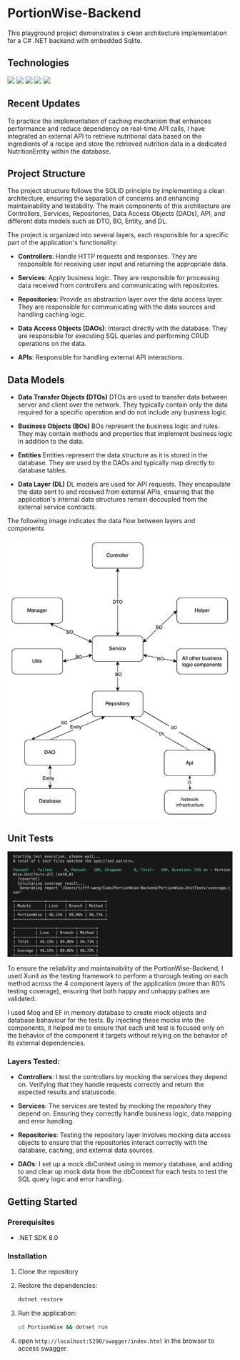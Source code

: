 # PortionWise-Backend

This playground project demonstrates a clean architecture implementation for a C# .NET backend with embedded Sqlite.

## Technologies

![](https://img.shields.io/badge/C%23-purple) ![](https://img.shields.io/badge/.Net_Core-blue) ![](https://img.shields.io/badge/Entity_Framework-orange)
![](https://img.shields.io/badge/SQLite3-grey) ![](https://img.shields.io/badge/Xunit-green) 



## Recent Updates

To practice the implementation of caching mechanism that enhances performance and reduce dependency on real-time API calls, I have integrated an external API to retrieve nutritional data based on the ingredients of a recipe and store the retrieved nutrition data in a dedicated NutritionEntity within the database.

## Project Structure

The project structure follows the SOLID principle by implementing a clean architecture, ensuring the separation of concerns and enhancing maintainability and testability. The main components of this architecture are Controllers, Services, Repositories, Data Access Objects (DAOs), API, and different data models such as DTO, BO, Entity, and DL.

The project is organized into several layers, each responsible for a specific part of the application's functionality:

-   **Controllers**: Handle HTTP requests and responses. They are responsible for receiving user input and returning the appropriate data.

-   **Services**: Apply business logic. They are responsible for processing data received from controllers and communicating with repositories.

-   **Repositories**: Provide an abstraction layer over the data access layer. They are responsible for communicating with the data sources and handling caching logic.

-   **Data Access Objects (DAOs)**: Interact directly with the database. They are responsible for executing SQL queries and performing CRUD operations on the data.

-   **APIs**: Responsible for handling external API interactions.

## Data Models

-   **Data Transfer Objects (DTOs)** DTOs are used to transfer data between server and client over the network. They typically contain only the data required for a specific operation and do not include any business logic.
-   **Business Objects (BOs)** BOs represent the business logic and rules. They may contain methods and properties that implement business logic in addition to the data.
-   **Entities** Entities represent the data structure as it is stored in the database. They are used by the DAOs and typically map directly to database tables.

-   **Data Layer (DL)** DL models are used for API requests. They encapsulate the data sent to and received from external APIs, ensuring that the application's internal data structures remain decoupled from the external service contracts.

The following image indicates the data flow between layers and components

![](Public/data_model_naming_convention.png)

## Unit Tests

![](Public/test_coverage.png)

To ensure the reliability and maintainability of the PortionWise-Backend, I used Xunit as the testing framework to perform a thorough testing on each method across the 4 component layers of the application (more than 80% testing coverage), ensuring that both happy and unhappy pathes are validated.

I used Moq and EF in memory database to create mock objects and database bahaviour for the tests. By injecting these mocks into the components, it helped me to ensure that each unit test is focused only on the behavior of the component it targets without relying on the behavior of its external dependencies.

### Layers Tested:

-   **Controllers**: I test the controllers by mocking the services they depend on. Verifying that they handle requests correctly and return the expected results and statuscode.

-   **Services**: The services are tested by mocking the repository they depend on. Ensuring they correctly handle business logic, data mapping and error handling.

-   **Repositories**: Testing the repository layer involves mocking data access objects to ensure that the repositories interact correctly with the database, caching, and external data sources.

-   **DAOs**: I set up a mock dbContext using in memory database, and adding to and clear up mock data from the dbContext for each tests to test the SQL query logic and error handling.

## Getting Started

### Prerequisites

-   .NET SDK 8.0

### Installation

1. Clone the repository
2. Restore the dependencies:

    ```sh
    dotnet restore
    ```

3. Run the application:

    ```sh
    cd PortionWise && dotnet run
    ```

4. open `http://localhost:5290/swagger/index.html` in the browser to access swagger.
